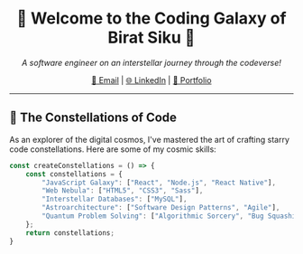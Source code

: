 <h1 align="center">🚀 Welcome to the Coding Galaxy of Birat Siku 🌌</h1>

<p align="center">
  <i>A software engineer on an interstellar journey through the codeverse!</i>
</p>

<p align="center">
  <a href="mailto:biratsk21@gmail.com">📧 Email</a> |
  <a href="https://www.linkedin.com/in/biratsk/">🌐 LinkedIn</a> |
  <a href="https://biratsiku.com.np/">🌟 Portfolio</a>
</p>

---

## 🌟 The Constellations of Code

As an explorer of the digital cosmos, I've mastered the art of crafting starry code constellations. Here are some of my cosmic skills:

```javascript
const createConstellations = () => {
    const constellations = {
        "JavaScript Galaxy": ["React", "Node.js", "React Native"],
        "Web Nebula": ["HTML5", "CSS3", "Sass"],
        "Interstellar Databases": ["MySQL"],
        "Astroarchitecture": ["Software Design Patterns", "Agile"],
        "Quantum Problem Solving": ["Algorithmic Sorcery", "Bug Squashing"],
    };
    return constellations;
}
